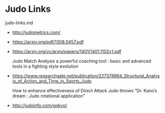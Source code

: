 # Judo Links

judo-links.md

*   http://judometrics.com/

*   https://arxiv.org/pdf/1308.0457.pdf

*   https://arxiv.org/vc/arxiv/papers/1401/1401.1102v1.pdf

    Judo Match Analysis a powerful coaching tool : basic and advanced tools in a fighting 
    style evolution

*   https://www.researchgate.net/publication/227378864_Structural_Analysis_of_Action_and_Time_in_Sports_Judo

    How to enhance effectiveness of Direct Attack Judo throws “Dr. Kano’s dream : Judo rotational application”

*   http://judoinfo.com/gokyo/
